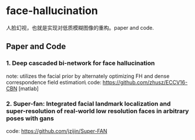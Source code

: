 # face-hallucination

人脸幻视，也就是实现对低质模糊图像的重构。paper and code.

## Paper and Code
### 1. Deep cascaded bi-network for face hallucination
note: utilizes the facial prior by alternately optimizing FH and dense correspondence field estimation\\
code: https://github.com/zhusz/ECCV16-CBN [matlab]

### 2. Super-fan: Integrated facial landmark localization and super-resolution of real-world low resolution faces in arbitrary poses with gans
code: https://github.com/jzijin/Super-FAN
